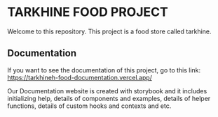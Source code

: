 # TARKHINE FOOD PROJECT

Welcome to this repository. This project is a food store called tarkhine. 

## Documentation
If you want to see the documentation of this project, go to this link: https://tarkhineh-food-documentation.vercel.app/

Our Documentation website is created with storybook and it includes initializing help,  details of components and examples, details of helper functions, details of custom hooks and contexts and etc. 